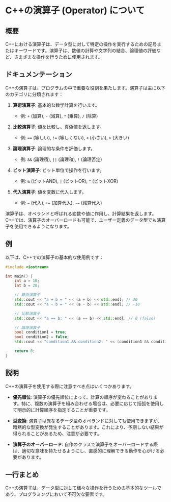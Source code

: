 <!--
Meta Description: # C++の演算子 (Operator) について ## 概要 C++における演算子は、データ型に対して特定の操作を実行するための記号またはキーワードです。演算子は、数値の計算や文字列の結合、論理値の評価など、さまざまな操作を行うために使用されます。 ## ドキュメンテーション C++の演算子は、プ...
Meta Keywords: std, cout, endl, int, false
-->

# C++の演算子 (Operator) について

## 概要
C++における演算子は、データ型に対して特定の操作を実行するための記号またはキーワードです。演算子は、数値の計算や文字列の結合、論理値の評価など、さまざまな操作を行うために使用されます。

## ドキュメンテーション
C++の演算子は、プログラムの中で重要な役割を果たします。演算子は主に以下のカテゴリに分類されます：

1. **算術演算子**: 基本的な数学計算を行います。
   - 例: `+` (加算), `-` (減算), `*` (乗算), `/` (除算)
   
2. **比較演算子**: 値を比較し、真偽値を返します。
   - 例: `==` (等しい), `!=` (等しくない), `<` (小さい), `>` (大きい)
   
3. **論理演算子**: 論理的な条件を評価します。
   - 例: `&&` (論理積), `||` (論理和), `!` (論理否定)
   
4. **ビット演算子**: ビット単位で操作を行います。
   - 例: `&` (ビットAND), `|` (ビットOR), `^` (ビットXOR)

5. **代入演算子**: 値を変数に代入します。
   - 例: `=` (代入), `+=` (加算代入), `-=` (減算代入)

演算子は、オペランドと呼ばれる変数や値に作用し、計算結果を返します。C++では、演算子のオーバーロードも可能で、ユーザー定義のデータ型でも演算子を使用できるようになります。

## 例
以下は、C++での演算子の基本的な使用例です：

```cpp
#include <iostream>

int main() {
    int a = 10;
    int b = 20;

    // 算術演算子
    std::cout << "a + b = " << (a + b) << std::endl; // 30
    std::cout << "a - b = " << (a - b) << std::endl; // -10

    // 比較演算子
    std::cout << "a == b: " << (a == b) << std::endl; // 0 (false)

    // 論理演算子
    bool condition1 = true;
    bool condition2 = false;
    std::cout << "condition1 && condition2: " << (condition1 && condition2) << std::endl; // 0 (false)

    return 0;
}
```

## 説明
C++の演算子を使用する際に注意すべき点はいくつかあります。

- **優先順位**: 演算子の優先順位によって、計算の順序が変わることがあります。特に、複数の演算子を組み合わせる場合は、必要に応じて括弧を使用して明示的に計算順序を指定することが重要です。
  
- **型変換**: 演算子は異なるデータ型のオペランドに対しても使用できますが、暗黙的な型変換が発生することがあります。これにより、予期しない結果が得られることがあるため、注意が必要です。

- **演算子のオーバーロード**: 自作のクラスで演算子をオーバーロードする際は、適切な意味を持たせるようにし、直感的に理解できる動作を心がける必要があります。

## 一行まとめ
C++の演算子は、データ型に対して様々な操作を行うための基本的なツールであり、プログラミングにおいて不可欠な要素です。